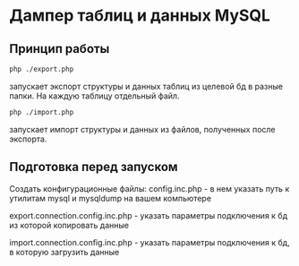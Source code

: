 # Дампер таблиц и данных MySQL

## Принцип работы
```sh
php ./export.php
```
запускает экспорт структуры и данных таблиц из целевой бд в разные папки. На каждую таблицу отдельный файл.

```sh
php ./import.php
```
запускает импорт структуры и данных из файлов, полученных после экспорта.

## Подготовка перед запуском

Создать конфигурационные файлы:
config.inc.php - в нем указать путь к утилитам mysql и mysqldump на вашем компьютере

export.connection.config.inc.php - указать параметры подключения к бд из которой копировать данные

import.connection.config.inc.php - указать параметры подключения к бд, в которую загрузить данные
